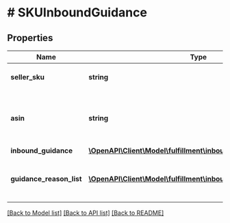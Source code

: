 # # SKUInboundGuidance

## Properties

Name | Type | Description | Notes
------------ | ------------- | ------------- | -------------
**seller_sku** | **string** | The seller SKU of the item. |
**asin** | **string** | The Amazon Standard Identification Number (ASIN) of the item. |
**inbound_guidance** | [**\OpenAPI\Client\Model\fulfillment\inbound\v0\InboundGuidance**](InboundGuidance.md) |  |
**guidance_reason_list** | [**\OpenAPI\Client\Model\fulfillment\inbound\v0\GuidanceReason[]**](GuidanceReason.md) | A list of inbound guidance reason information. | [optional]

[[Back to Model list]](../../README.md#models) [[Back to API list]](../../README.md#endpoints) [[Back to README]](../../README.md)
